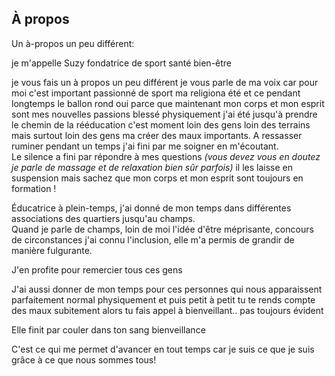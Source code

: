 ## À propos

Un à-propos un peu différent:

je m'appelle Suzy fondatrice de sport santé bien-être

je vous fais un à propos un peu différent je vous parle de ma voix car pour moi c'est important passionné de sport ma religiona été et ce pendant longtemps le ballon rond oui parce que maintenant mon corps et mon esprit sont mes nouvelles passions blessé physiquement j'ai été jusqu'à prendre le chemin de la rééducation c'est moment loin des gens loin des terrains mais surtout loin des gens ma créer des maux importants.
A ressasser ruminer pendant un temps j'ai fini par me soigner en m'écoutant. \
Le silence a fini par répondre à mes questions *(vous devez vous en doutez je parle de massage et de relaxation bien sûr parfois)* il les laisse en suspension mais sachez que mon corps et mon esprit sont toujours en formation !

Éducatrice à plein-temps, j'ai donné de mon temps dans différentes associations des quartiers jusqu'au champs. \
Quand je parle de champs, loin de moi l'idée d'être méprisante, concours de circonstances j'ai connu l'inclusion, elle m'a permis de grandir de manière fulgurante.

J'en profite pour remercier tous ces gens

J'ai aussi donner de mon temps pour ces personnes qui nous apparaissent parfaitement normal physiquement et puis petit à petit tu te rends compte des maux subitement alors tu fais appel à bienveillant.. pas toujours évident

Elle finit par couler dans ton sang bienveillance

C'est ce qui me permet d'avancer en tout temps car je suis ce que je suis grâce à ce que nous sommes tous!
